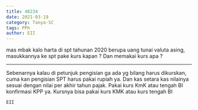 ```yaml
---
title: 48234
date: 2021-03-19
category: Tanya-SC
tags: PPh
author: EII
---
```


mas mbak kalo harta di spt tahunan 2020 berupa uang tunai valuta asing, masukkannya ke spt pake kurs kapan ? Dan memakai kurs apa ?

---

Sebenarnya kalau di petunjuk pengisian ga ada yg bilang harus dikurskan, cuma kan pengisian SPT harus pakai rupiah ya. Dan kas setara kas nilainya sesuai dengan nilai per akhir tahun pajak. Pakai kurs KmK atau tengah BI konfirmasi KPP ya. Kursnya bisa pakai kurs KMK atau kurs tengah BI

`EII`
